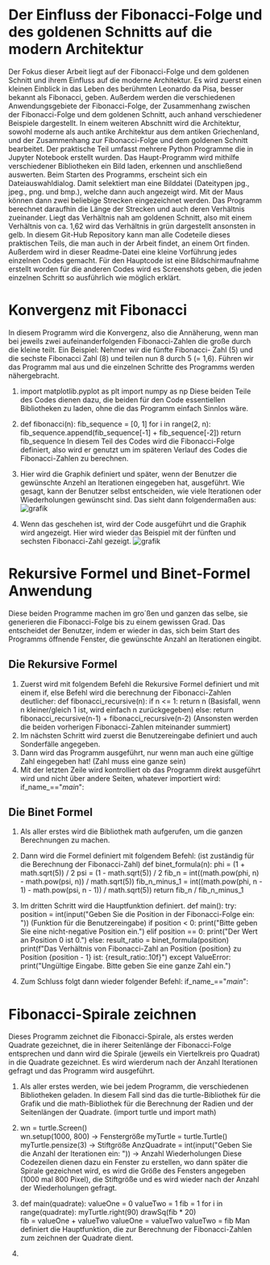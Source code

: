 # Der Einfluss der Fibonacci-Folge und des goldenen Schnitts auf die modern Architektur 
Der Fokus dieser Arbeit liegt auf der Fibonacci-Folge und dem goldenen Schnitt und ihrem Einfluss auf die moderne Architektur. Es wird zuerst einen kleinen Einblick in das Leben des berühmten Leonardo da Pisa, besser bekannt als Fibonacci, geben. Außerdem werden die verschiedenen Anwendungsgebiete der Fibonacci-Folge, der Zusammenhang zwischen der Fibonacci-Folge und dem goldenen Schnitt, auch anhand verschiedener Beispiele dargestellt. In einem weiteren Abschnitt wird die Architektur, sowohl moderne als auch antike Architektur aus dem antiken Griechenland, und der Zusammenhang zur Fibonacci-Folge und dem goldenen Schnitt bearbeitet.
Der praktische Teil umfasst mehrere Python Programme die in Jupyter Notebook erstellt wurden. Das Haupt-Programm wird mithilfe verschiedener Bibliotheken ein Bild laden, erkennen und anschließend auswerten. Beim Starten des Programms, erscheint sich ein Dateiauswahldialog. Damit selektiert man eine Bilddatei (Dateitypen jpg., jpeg., png. und bmp.), welche dann auch angezeigt wird. Mit der Maus können dann zwei beliebige Strecken eingezeichnet werden. Das Programm berechnet daraufhin die Länge der Strecken und auch deren Verhältnis zueinander. Liegt das Verhältnis nah am goldenen Schnitt, also mit einem Verhältnis von ca. 1,62 wird das Verhältnis in grün dargestellt ansonsten in gelb.
In diesem Git-Hub Repository kann man alle Codeteile dieses praktischen Teils, die man auch in der Arbeit findet, an einem Ort finden. Außerdem wird in dieser Readme-Datei eine kleine Vorführung jedes einzelnen Codes gemacht. Für den Hauptcode ist eine Bildschirmaufnahme erstellt worden für die anderen Codes wird es Screenshots geben, die jeden einzelnen Schritt so ausführlich wie möglich erklärt.

  # Konvergenz mit Fibonacci
  In diesem Programm wird die Konvergenz, also die Annäherung, wenn man bei jeweils zwei aufeinanderfolgenden Fibonacci-Zahlen die große durch die kleine teilt. Ein Beispiel: Nehmer wir die fünfte Fibonacci-    Zahl (5) und die sechste Fibonacci Zahl (8) und teilen nun 8 durch 5 (= 1,6). Führen wir das Programm mal aus und die einzelnen Schritte des Programms werden nähergebracht.
  
  1. import matplotlib.pyplot as plt
     import numpy as np
     Diese beiden Teile des Codes dienen dazu, die beiden für den Code essentiellen Bibliotheken zu laden, ohne die das Programm einfach Sinnlos wäre.
  2. def fibonacci(n):
    fib_sequence = [0, 1]
    for i in range(2, n):
        fib_sequence.append(fib_sequence[-1] + fib_sequence[-2])
     return fib_sequence
     In diesem Teil des Codes wird die Fibonacci-Folge definiert, also wird er genutzt um im späteren Verlauf des Codes die Fibonacci-Zahlen zu berechnen.
  3. Hier wird die Graphik definiert und später, wenn der Benutzer die gewünschte Anzehl an Iterationen eingegeben hat, ausgeführt. Wie gesagt, kann der Benutzer selbst entscheiden, wie viele Iterationen oder Wiederholungen gewünscht sind. Das sieht dann folgendermaßen aus:
![grafik](https://github.com/Ja06n/Endarbeit/assets/137494390/454712bf-8fb4-45c1-9073-e7bb4727d3fd)

  5. Wenn das geschehen ist, wird der Code ausgeführt und die Graphik wird angezeigt. Hier wird wieder das Beispiel mit der fünften und sechsten Fibonacci-Zahl gezeigt.
  ![grafik](https://github.com/Ja06n/Endarbeit/assets/137494390/aa279a2c-3583-473b-8141-854c43b67d37)


  # Rekursive Formel und Binet-Formel Anwendung
  Diese beiden Programme machen im gro´ßen und ganzen das selbe, sie generieren die Fibonacci-Folge bis zu einem gewissen Grad. Das entscheidet der Benutzer, indem er wieder in das, sich beim Start des Programms öffnende Fenster, die gewünschte Anzahl an Iterationen eingibt. 
  ## Die Rekursive Formel
  1. Zuerst wird mit folgendem Befehl die Rekursive Formel definiert und mit einem if, else Befehl wird die berechnung der Fibonacci-Zahlen deutlicher:
     def fibonacci_recursive(n):
    if n <= 1: 
        return n (Basisfall, wenn n kleiner/gleich 1 ist, wird einfach n zurückgegeben)
    else:
        return fibonacci_recursive(n-1) + fibonacci_recursive(n-2) (Ansonsten werden die beiden vorherigen Fibonacci-Zahlen miteinander summiert)
  2. Im nächsten Schritt wird zuerst die Benutzereingabe definiert und auch Sonderfälle angegeben.
  3. Dann wird das Programm ausgeführt, nur wenn man auch eine gültige Zahl eingegeben hat! (Zahl muss eine ganze sein)
  4. Mit der letzten Zeile wird kontrolliert ob das Programm direkt ausgeführt wird und nicht über andere Seiten, whatever importiert wird: if_name_=="_main_":

  ## Die Binet Formel
  1. Als aller erstes wird die Bibliothek math aufgerufen, um die ganzen Berechnungen zu machen.
  2. Dann wird die Formel definiert mit folgendem Befehl: (ist zuständig  für die Berechnung der Fibonacci-Zahl)
     def binet_formula(n):
    phi = (1 + math.sqrt(5)) / 2
    psi = (1 - math.sqrt(5)) / 2
    fib_n = int((math.pow(phi, n) - math.pow(psi, n)) / math.sqrt(5))
    fib_n_minus_1 = int((math.pow(phi, n - 1) - math.pow(psi, n - 1)) / math.sqrt(5))
    return fib_n / fib_n_minus_1
  3. Im dritten Schritt wird die Hauptfunktion definiert.
     def main():
    try:
        position = int(input("Geben Sie die Position in der Fibonacci-Folge ein: ")) (Funktion für die Benutzereingabe)
        if position < 0:
            print("Bitte geben Sie eine nicht-negative Position ein.")
        elif position == 0:
            print("Der Wert an Position 0 ist 0.")
        else:
            result_ratio = binet_formula(position)
            print(f"Das Verhältnis von Fibonacci-Zahl an Position {position} zu Position {position - 1} ist: {result_ratio:.10f}")
    except ValueError:
        print("Ungültige Eingabe. Bitte geben Sie eine ganze Zahl ein.")

  4. Zum Schluss folgt dann wieder folgender Befehl: if_name_=="_main_":

# Fibonacci-Spirale zeichnen
Dieses Programm zeichnet die Fibonacci-Spirale, als erstes werden Quadrate gezeichnet, die in iherer Seitenlänge der Fibonacci-Folge entsprechen und dann wird die Spirale (jeweils ein Viertelkreis pro Quadrat) in die Quadrate gezeichnet. Es wird wierderum nach der Anzahl Iterationen gefragt und das Programm wird ausgeführt.

1. Als aller erstes werden, wie bei jedem Programm, die verschiedenen Bibliotheken geladen. In diesem Fall sind das die turtle-Bibliothek für die Grafik und die math-Bibliothek für die Berechnung der Radien und der Seitenlängen der Quadrate. (import turtle und import math)
2. wn = turtle.Screen()  
wn.setup(1000, 800)  -> Fenstergröße
myTurtle = turtle.Turtle()  
myTurtle.pensize(3)   -> Stiftgröße
AnzQuadrate = int(input("Geben Sie die Anzahl der Iterationen ein: ")) -> Anzahl Wiederholungen
Diese Codezeilen dienen dazu ein Fenster zu erstellen, wo dann später die Spirale gezeichnet wird, es wird die Größe des Fensters angegeben (1000 mal 800 Pixel), die Stiftgröße und es wird wieder nach der Anzahl der Wiederholungen gefragt.

4. def main(quadrate):
    valueOne = 0
    valueTwo = 1
    fib = 1
    for i in range(quadrate):
        myTurtle.right(90) 
        drawSq(fib * 20)   
        fib = valueOne + valueTwo
        valueOne = valueTwo
        valueTwo = fib
   Man definiert die Hauptfunktion, die zur Berechnung der Fibonacci-Zahlen zum zeichnen der Quadrate dient.

5. 

